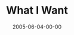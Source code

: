 ---
layout: message
category: message
series: "Mind+Screw"
title: "What I Want"
date: 2005-06-04-00-00
message_id: 117
audio-description: "What if we discovered that our mind has played tricks on us? What if things are not what they seem? What if we found that our world is not defined by what happens to us but rather by how we process and react to what happens? And what if the result is we’v"
audio: "http://www.crossroads.net/audio/2005/2005_05_Mind+Screw/Mind+Screw_03_06-05-05_What_I_Want.mp3"
audio-title: "What I Want"
audio-duration: "40:39"
---